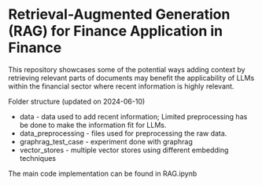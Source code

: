# Retrieval-Augmented Generation (RAG) for Finance Application in Finance
This repository showcases some of the potential ways adding context by retrieving relevant parts of documents may benefit the applicability of LLMs within the financial sector where recent information is highly relevant.

Folder structure (updated on 2024-06-10)
* data - data used to add recent information; Limited preprocessing has be done to make the information fit for LLMs.
* data_preprocessing - files used for preprocessing the raw data.
* graphrag_test_case - experiment done with graphrag
* vector_stores - multiple vector stores using different embedding techniques

The main code implementation can be found in RAG.ipynb